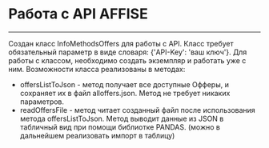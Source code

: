 <h1>Работа с API AFFISE</h1>

****
Создан класс InfoMethodsOffers для работы с API. 
Класс требует обязательный параметр в виде словаря: {'API-Key': 'ваш ключ'}. Для работы с классом, необходимо создать экземпляр и работать уже с ним.
Возможности класса реализованы в методах:
<ul>
<li>offersListToJson - метод получает все доступные Офферы, и сохраняет их в файл alloffers.json. Метод не требует никаких параметров.</li>
<li>readOffersFile - метод читает созданный файл после использования метода offersListToJson. Метод выводит данные из JSON в табличный вид при помощи библиотке PANDAS. (можно в дальнейшем реализовать импорт в таблицу)</li>
</ul>

